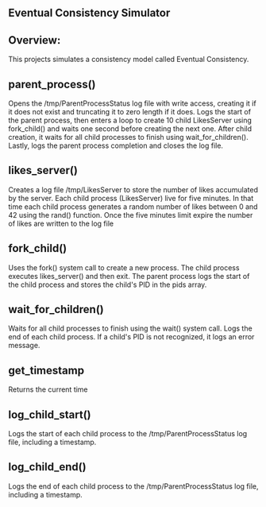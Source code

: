 ## Eventual Consistency Simulator
## Overview: 
This projects simulates a consistency model called Eventual Consistency.

## parent_process()
Opens the /tmp/ParentProcessStatus log file with write access, creating it if it does not exist and truncating it to zero length if it does.
Logs the start of the parent process, then enters a loop to create 10 child LikesServer using fork_child() and waits one second before creating 
the next one. After child creation, it waits for all child processes to finish using wait_for_children(). Lastly, logs the parent process completion
and closes the log file.

## likes_server()
Creates a log file /tmp/LikesServer to store the number of likes accumulated by the server. Each child process (LikesServer) live for five minutes.
In that time each child process generates a random number of likes between 0 and 42 using the rand() function. Once the five minutes limit expire the
number of likes are written to the log file

## fork_child()
Uses the fork() system call to create a new process. The child process executes likes_server() and then exit. The parent process logs the start of the
child process and stores the child's PID in the pids array.

## wait_for_children()
Waits for all child processes to finish using the wait() system call. Logs the end of each child process. If a child's PID is not recognized,
it logs an error message.

## get_timestamp
Returns the current time

## log_child_start()
Logs the start of each child process to the /tmp/ParentProcessStatus log file, including a timestamp.

## log_child_end()
Logs the end of each child process to the /tmp/ParentProcessStatus log file, including a timestamp.